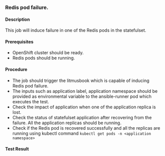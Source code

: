 ### Redis pod failure.

#### Description

This job will induce failure in one of the Redis pods in the statefulset. 

#### Prerequisites

- OpenShift cluster should be ready.
- Redis pods should be running. 

#### Procedure

- The job should trigger the litmusbook which is capable of inducing Redis pod failure.
- The inputs such as application label, application namespace should be provided as environmental variable to the ansible-runner pod which executes the test.
- Check the impact of application when one of the application replica is lost.
- Check the status of statefulset application after recovering from the failure. All the application replicas should be running.
- Check if the Redis pod is recovered successfully and all the replicas are running using kubectl command `kubectl get pods -n <application namespace>`

#### Test Result

